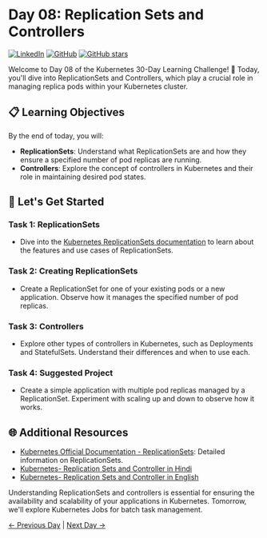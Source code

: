 # Day 08: Replication Sets and Controllers
[![LinkedIn](https://img.shields.io/badge/Connect%20with%20me%20on-LinkedIn-blue.svg)](https://www.linkedin.com/in/aman-devops/)
[![GitHub](https://img.shields.io/github/stars/AmanPathak-DevOps.svg?style=social)](https://github.com/AmanPathak-DevOps)
[![GitHub stars](https://img.shields.io/github/stars/AmanPathak-DevOps/30DaysOfKubernetes)](https://github.com/AmanPathak-DevOps/30DaysOfKubernetes/stargazers)

Welcome to Day 08 of the Kubernetes 30-Day Learning Challenge! 🚀 Today, you'll dive into ReplicationSets and Controllers, which play a crucial role in managing replica pods within your Kubernetes cluster.

## 📋 Learning Objectives

By the end of today, you will:
- **ReplicationSets**: Understand what ReplicationSets are and how they ensure a specified number of pod replicas are running.
- **Controllers**: Explore the concept of controllers in Kubernetes and their role in maintaining desired pod states.

## 🚀 Let's Get Started

### Task 1: ReplicationSets
- Dive into the [Kubernetes ReplicationSets documentation](https://kubernetes.io/docs/concepts/workloads/controllers/replicaset/) to learn about the features and use cases of ReplicationSets.

### Task 2: Creating ReplicationSets
- Create a ReplicationSet for one of your existing pods or a new application. Observe how it manages the specified number of pod replicas.

### Task 3: Controllers
- Explore other types of controllers in Kubernetes, such as Deployments and StatefulSets. Understand their differences and when to use each.

### Task 4: Suggested Project
- Create a simple application with multiple pod replicas managed by a ReplicationSet. Experiment with scaling up and down to observe how it works.

## 🌐 Additional Resources

- [Kubernetes Official Documentation - ReplicationSets](https://kubernetes.io/docs/concepts/workloads/controllers/replicaset/): Detailed information on ReplicationSets.
- [Kubernetes- Replication Sets and Controller in Hindi](https://youtu.be/dQSQELeC2A4?si=-1wmFtf-1JQU6B6M)
- [Kubernetes- Replication Sets and Controller in English](https://youtu.be/D15dzWkor28?si=UIynIMYpSWDZgCkz)

Understanding ReplicationSets and controllers is essential for ensuring the availability and scalability of your applications in Kubernetes. Tomorrow, we'll explore Kubernetes Jobs for batch task management.

[← Previous Day](../Day13/README.md) | [Next Day →](../Day15/README.md)
